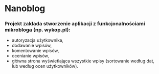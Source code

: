 # Nanoblog

### Projekt zakłada stworzenie aplikacji z funkcjonalnościami mikrobloga (np. wykop.pl):

* autoryzacja użytkownika,
* dodawanie wpisów,
* komentowanie wpisów,
* ocenianie wpisów,
* główna strona wyświetlająca wszystkie wpisy (sortowanie według dat, lub według ocen użytkowników).